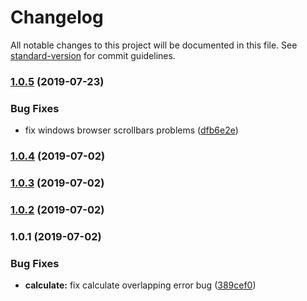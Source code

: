 # Changelog

All notable changes to this project will be documented in this file. See [standard-version](https://github.com/conventional-changelog/standard-version) for commit guidelines.

### [1.0.5](https://github.com/Nelayah/schedule/compare/v1.0.4...v1.0.5) (2019-07-23)


### Bug Fixes

* fix windows browser scrollbars problems ([dfb6e2e](https://github.com/Nelayah/schedule/commit/dfb6e2e))



### [1.0.4](https://github.com/Nelayah/schedule/compare/v1.0.3...v1.0.4) (2019-07-02)



### [1.0.3](https://github.com/Nelayah/schedule/compare/v1.0.2...v1.0.3) (2019-07-02)



### [1.0.2](https://github.com/Nelayah/schedule/compare/v1.0.1...v1.0.2) (2019-07-02)



### 1.0.1 (2019-07-02)


### Bug Fixes

* **calculate:** fix calculate overlapping error bug ([389cef0](https://github.com/Nelayah/schedule/commit/389cef0))

